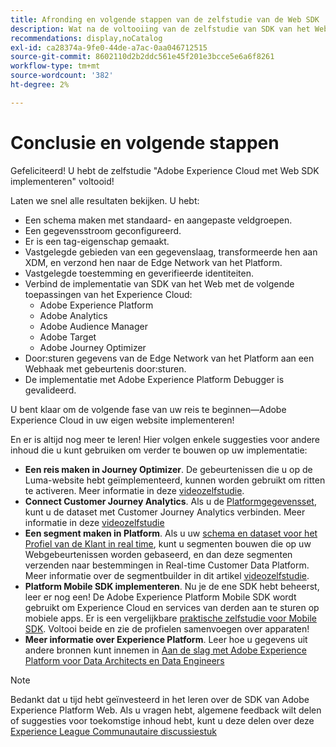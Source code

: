 ```yaml
---
title: Afronding en volgende stappen van de zelfstudie van de Web SDK
description: Wat na de voltooiing van de zelfstudie van SDK van het Web te doen
recommendations: display,noCatalog
exl-id: ca28374a-9fe0-44de-a7ac-0aa046712515
source-git-commit: 8602110d2b2ddc561e45f201e3bcce5e6a6f8261
workflow-type: tm+mt
source-wordcount: '382'
ht-degree: 2%

---
```


# Conclusie en volgende stappen

Gefeliciteerd! U hebt de zelfstudie &quot;Adobe Experience Cloud met Web SDK implementeren&quot; voltooid!

Laten we snel alle resultaten bekijken. U hebt:

* Een schema maken met standaard- en aangepaste veldgroepen.
* Een gegevensstroom geconfigureerd.
* Er is een tag-eigenschap gemaakt.
* Vastgelegde gebieden van een gegevenslaag, transformeerde hen aan XDM, en verzond hen naar de Edge Network van het Platform.
* Vastgelegde toestemming en geverifieerde identiteiten.
* Verbind de implementatie van SDK van het Web met de volgende toepassingen van het Experience Cloud:
   * Adobe Experience Platform
   * Adobe Analytics
   * Adobe Audience Manager
   * Adobe Target
   * Adobe Journey Optimizer
* Door:sturen gegevens van de Edge Network van het Platform aan een Webhaak met gebeurtenis door:sturen.
* De implementatie met Adobe Experience Platform Debugger is gevalideerd.

U bent klaar om de volgende fase van uw reis te beginnen—Adobe Experience Cloud in uw eigen website implementeren!

En er is altijd nog meer te leren! Hier volgen enkele suggesties voor andere inhoud die u kunt gebruiken om verder te bouwen op uw implementatie:


* **Een reis maken in Journey Optimizer**. De gebeurtenissen die u op de Luma-website hebt geïmplementeerd, kunnen worden gebruikt om ritten te activeren. Meer informatie in deze [videozelfstudie](https://experienceleague.adobe.com/en/docs/journey-optimizer-learn/tutorials/create-journeys/use-case-transactional-journey).
* **Connect Customer Journey Analytics**. Als u de [Platformgegevensset](setup-experience-platform.md), kunt u de dataset met Customer Journey Analytics verbinden. Meer informatie in deze [videozelfstudie](https://experienceleague.adobe.com/en/docs/customer-journey-analytics-learn/tutorials/connections/connecting-customer-journey-analytics-to-data-sources-in-platform)
* **Een segment maken in Platform**. Als u uw [schema en dataset voor het Profiel van de Klant in real time](setup-experience-platform.md), kunt u segmenten bouwen die op uw Webgebeurtenissen worden gebaseerd, en dan deze segmenten verzenden naar bestemmingen in Real-time Customer Data Platform. Meer informatie over de segmentbuilder in dit artikel [videozelfstudie](https://experienceleague.adobe.com/en/docs/platform-learn/tutorials/audiences/create-audiences).
* **Platform Mobile SDK implementeren**. Nu je de ene SDK hebt beheerst, leer er nog een! De Adobe Experience Platform Mobile SDK wordt gebruikt om Experience Cloud en services van derden aan te sturen op mobiele apps. Er is een vergelijkbare [praktische zelfstudie voor Mobile SDK](https://experienceleague.adobe.com/en/docs/platform-learn/implement-mobile-sdk/overview). Voltooi beide en zie de profielen samenvoegen over apparaten!
* **Meer informatie over Experience Platform**. Leer hoe u gegevens uit andere bronnen kunt innemen in [Aan de slag met Adobe Experience Platform voor Data Architects en Data Engineers](https://experienceleague.adobe.com/en/docs/platform-learn/getting-started-for-data-architects-and-data-engineers/overview)


>[!NOTE]
>
>Bedankt dat u tijd hebt geïnvesteerd in het leren over de SDK van Adobe Experience Platform Web. Als u vragen hebt, algemene feedback wilt delen of suggesties voor toekomstige inhoud hebt, kunt u deze delen over deze [Experience League Communautaire discussiestuk](https://experienceleaguecommunities.adobe.com/t5/adobe-experience-platform-data/tutorial-discussion-implement-adobe-experience-cloud-with-web/td-p/444996)
